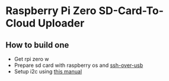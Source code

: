 # Raspberry Pi Zero SD-Card-To-Cloud Uploader

## How to build one
- Get rpi zero w
- Prepare sd card with raspberry os and [ssh-over-usb](https://desertbot.io/blog/ssh-into-pi-zero-over-usb)
- Setup i2c using [this manual](https://learn.adafruit.com/adafruit-pioled-128x32-mini-oled-for-raspberry-pi/)

